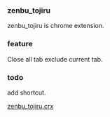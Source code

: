 ### zenbu_tojiru

zenbu_tojiru is chrome extension.

### feature

Close all tab exclude current tab.

### todo

add shortcut.

[zenbu_tojiru.crx](https://github.com/hiroraba/zenbu_tojiru/blob/master/pkg/zenbu_tojiru.crx?raw=true)
